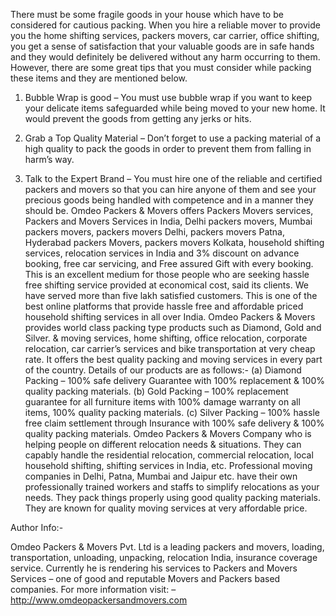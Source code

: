 There must be some fragile goods in your house which have to be considered for cautious packing. When you hire a reliable mover to provide you the home shifting services, packers movers, car carrier, office shifting, you get a sense of satisfaction that your valuable goods are in safe hands and they would definitely be delivered without any harm occurring to them. However, there are some great tips that you must consider while packing these items and they are mentioned below.

1.    Bubble Wrap is good – You must use bubble wrap if you want to keep your delicate items safeguarded while being moved to your new home. It would prevent the goods from getting any jerks or hits.

2.    Grab a Top Quality Material – Don’t forget to use a packing material of a high quality to pack the goods in order to prevent them from falling in harm’s way.
 
3.    Talk to the Expert Brand – You must hire one of the reliable and certified packers and movers so that you can hire anyone of them and see your precious goods being handled with competence and in a manner they should be.
Omdeo Packers & Movers  offers Packers Movers services, Packers and Movers Services in India, Delhi packers movers, Mumbai packers movers, packers movers Delhi, packers movers Patna, Hyderabad packers Movers, packers movers Kolkata, household shifting services, relocation services in India and 3% discount on advance booking, free car servicing, and Free assured Gift with every booking.  This is an excellent medium for those people who are seeking hassle free shifting service provided at economical cost, said its clients. We have served more than five lakh satisfied customers. This is one of the best online platforms that provide hassle free and affordable priced household shifting services in all over India.
Omdeo Packers & Movers provides world class packing type products such as Diamond, Gold and Silver. & moving services, home shifting, office relocation, corporate relocation, car carrier’s services and bike transportation at very cheap rate. It offers the best quality packing and moving services in every part of the country.
Details of our products are as follows:-
(a)	Diamond Packing – 100% safe delivery Guarantee with 100% replacement & 100% quality packing materials.
(b)	Gold Packing  –  100% replacement guarantee for all furniture items with 100% damage warranty on all items,  100% quality packing materials. 
(c)	Silver Packing – 100% hassle free claim settlement through Insurance with 100% safe delivery & 100% quality packing materials.
Omdeo Packers & Movers Company who is helping people on different relocation needs & situations. They can capably handle the residential relocation, commercial relocation, local household shifting, shifting services in India, etc. Professional moving companies in Delhi, Patna, Mumbai and Jaipur etc. have their own professionally trained workers and staffs to simplify relocations as your needs. They pack things properly using good quality packing materials. They are known for quality moving services at very affordable price.

Author Info:-

Omdeo Packers & Movers Pvt. Ltd is a leading packers and movers, loading, transportation, unloading, unpacking, relocation India, insurance coverage service. Currently he is rendering his services to Packers and Movers Services – one of good and reputable Movers and Packers based companies. For more information visit: – http://www.omdeopackersandmovers.com

